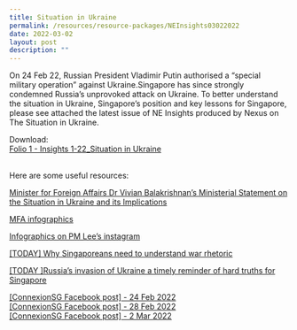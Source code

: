 ```yaml
---
title: Situation in Ukraine
permalink: /resources/resource-packages/NEInsights03022022
date: 2022-03-02
layout: post
description: ""
---
```

On 24 Feb 22, Russian President Vladimir Putin authorised a “special military operation” against Ukraine.Singapore has since strongly condemned Russia’s unprovoked attack on Ukraine. To better understand the situation in Ukraine, Singapore’s position and key lessons for Singapore, please see attached the latest issue of NE Insights produced by Nexus on The Situation in Ukraine. 

Download:
<br>[Folio 1 - Insights 1-22_Situation in Ukraine](/files/packages/2022/Folio%201%20-%20Insights%201-22_Situation%20in%20Ukraine.pdf)


<br>Here are some useful resources:

[Minister for Foreign Affairs Dr Vivian Balakrishnan’s Ministerial Statement on the Situation in Ukraine and its Implications](https://www.mfa.gov.sg/Newsroom/Press-Statements-Transcripts-and-Photos/2022/02/20220228-Ministerial-Statement)

[MFA infographics](https://www.facebook.com/SingaporeMFA/posts/285170457082615?__cft__[0]=AZWWCmMgt5feJtbLwFhSZW1wReuyhHsnw1tdwi6ZFhHmJWga5V_umCI52dz6wGTm2qi-1SeQpNcnBBIDLUjAhstf1m-WWljlEauWMrdZN0xM79p2EaLGnuNRapHNretAiCoFtBl4dHa_jddxyK54GF-1&__tn__=%2CO%2CP-R)

[Infographics on PM Lee’s instagram](https://www.instagram.com/p/Cahp_FWPnGc/)

[[TODAY] Why Singaporeans need to understand war rhetoric ](https://www.todayonline.com/commentary/why-singaporeans-need-understand-war-rhetoric-1830291)

[[TODAY ]Russia’s invasion of Ukraine a timely reminder of hard truths for Singapore](https://www.todayonline.com/commentary/russias-invasion-ukraine-timely-reminder-hard-truths-singapore-1825836)

[[ConnexionSG Facebook post] - 24 Feb 2022](https://www.facebook.com/ConnexionSG/posts/7075684192473485)
<br>[[ConnexionSG Facebook post] - 28 Feb 2022](https://www.facebook.com/ConnexionSG/posts/7095545250487379)
<br>[[ConnexionSG Facebook post] - 2 Mar 2022](https://www.facebook.com/ConnexionSG/posts/7103935702981667)